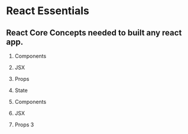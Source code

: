 # React Essentials

## React Core Concepts needed to built any react app.

1. Components 
2. JSX
4. Props
3. State

1. Components 
2. JSX
4. Props
3